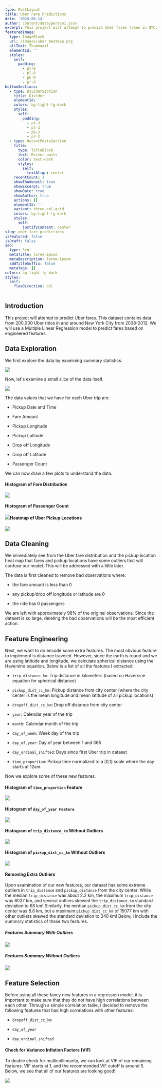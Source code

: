 ```yaml
---
type: PostLayout
title: Uber Fare Predictions
date: '2024-06-14'
author: content/data/person1.json
excerpt: This project will attempt to predict Uber fares taken in NYC.
featuredImage:
  type: ImageBlock
  url: /images/uber_heatmap.png
  altText: Thumbnail
  elementId: ''
  styles:
    self:
      padding:
        - pt-0
        - pl-0
        - pb-0
        - pr-0
bottomSections:
  - type: DividerSection
    title: Divider
    elementId: ''
    colors: bg-light-fg-dark
    styles:
      self:
        padding:
          - pt-3
          - pl-3
          - pb-3
          - pr-3
  - type: RecentPostsSection
    title:
      type: TitleBlock
      text: Recent posts
      color: text-dark
      styles:
        self:
          textAlign: center
    recentCount: 3
    showThumbnail: true
    showExcerpt: true
    showDate: true
    showAuthor: true
    actions: []
    elementId: ''
    variant: three-col-grid
    colors: bg-light-fg-dark
    styles:
      self:
        justifyContent: center
slug: uber-fare-predictions
isFeatured: false
isDraft: false
seo:
  type: Seo
  metaTitle: lorem-ipsum
  metaDescription: lorem-ipsum
  addTitleSuffix: false
  metaTags: []
colors: bg-light-fg-dark
styles:
  self:
    flexDirection: col
---
```

## Introduction

This project will attempt to predict Uber fares. This dataset contains data from 200,000 Uber rides in and around New York City from 2008-2012. We will use a Multiple Linear Regression model to predict fares based on engineered features.

## Data Exploration

We first explore the data by examining summary statistics.

![](/images/uber_data_describe.png)

Now, let's examine a small slice of the data itself.

![](/images/uber_data_head.png)

The data values that we have for each Uber trip are:

*   Pickup Date and Time

*   Fare Amount

*   Pickup Longitude

*   Pickup Latitude

*   Drop off Longitude

*   Drop off Latitude

*   Passenger Count

We can now draw a few plots to understand the data.

#### Histogram of Fare Distribution

![](/images/uber_fares_hist.png)

#### Histogram of Passenger Count

#### ![](/images/uber_passenders.png)Heatmap of Uber Pickup Locations

![](/images/uber_heatmap.png)

## Data Cleaning

We immediately see from the Uber fare distribution and the pickup location heat map that fares and pickup locations have some outliers that will confuse our model. This will be addressed with a little later.

The data is first cleaned to remove bad observations where:

*   the fare amount is less than 0

*   any pickup/drop off longitude or latitude are 0

*   the ride has 0 passengers

We are left with approximately 98% of the original observations. Since the dataset is so large, deleting the bad observations will be the most efficient action.

## Feature Engineering

Next, we want to do encode some extra features. The most obvious feature to implement is distance traveled. However, since the earth is round and we are using latitude and longitude, we calculate spherical distance using the Haversine equation. Below is a list of all the features I extracted:

*   `trip_distance_km`: Trip distance in kilometers (based on Haversine equation for spherical distance)

*   `pickup_dist_cc_km`: Pickup distance from city center (where the city center is the mean longitude and mean latitude of all pickup locations)

*   `dropoff_dist_cc_km`: Drop off distance from city center

*   `year`: Calendar year of the trip

*   `month`: Calendar month of the trip

*   `day_of_week`: Week day of the trip

*   `day_of_year`: Day of year between 1 and 365

*   `day_ordinal_shifted`: Days since first Uber trip in dataset

*   `time_proportion`: Pickup time normalized to a \[0,1] scale where the day starts at 12am

Now we explore some of these new features.

#### Histogram of `time_proportion` Feature

![](/images/uber_time_proportion.png)

#### Histogram of `day_of_year Feature`

![](/images/uber_day_of_year.png)

#### Histogram of `trip_distance_km` Without Outliers

![](/images/uber_trip_dist_km.png)

#### Histogram of `pickup_dist_cc_km` Without Outliers

![](/images/uber_pickup_dist_km.png)

#### Removing Extra Outliers

Upon examination of our new features, our dataset has some extreme outliers in `trip_distance` and `pickup_distance` from the city center. While the median `trip_distance` was about 2.2 km, the maximum `trip_distance` was 6027 km, and several outliers skewed the `trip_distance_km` standard deviation to 68 km! Similarly, the median `pickup_dist_cc_km` from the city center was 8.8 km, but a maximum `pickup_dist_cc_km` of 15077 km with other outliers skewed the standard deviation to 340 km! Below, I include the summary statistics of these two features.

##### Features Summary With Outliers

![](/images/uber_outliers.png)

##### Features Summary Without Outliers

![](/images/uber_outliers_removed.png)

## Feature Selection

Before using all these fancy new features in a regression model, it is important to make sure that they do not have high correlations between each other. Through a simple correlation table, I decided to remove the following features that had high correlations with other features:

*   `dropoff_dist_cc_km`

*   `day_of_year`

*   `day_ordinal_shifted`

#### Check for Variance Inflation Factors (VIF)

To double check for multicollinearity, we can look at VIF of our remaining features. VIF starts at 1, and the recommended VIF cutoff is around 5. Below, we see that all of our features are looking good!

![](/images/uber_vif.png)
